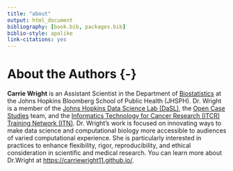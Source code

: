 ```yaml
---
title: "about"
output: html_document
bibliography: [book.bib, packages.bib]
biblio-style: apalike
link-citations: yes
---
```


# About the Authors {-}


**Carrie Wright** is an Assistant Scientist in the Department of [Biostatistics](https://www.jhsph.edu/departments/biostatistics/) at the Johns Hopkins Bloomberg School of Public Health (JHSPH). Dr. Wright is a member of the [Johns Hopkins Data Science Lab (DaSL)](https://jhudatascience.org/), the [Open Case Studies](https://www.opencasestudies.org/) team, and the [Informatics Technology for Cancer Research (ITCR) Training Network (ITN)](https://www.itcrtraining.org/). Dr. Wright’s work is focused on innovating ways to make data science and computational biology more accessible to audiences of varied computational experience. She is particularly interested in practices to enhance flexibility, rigor, reproducibility, and ethical consideration in scientific and medical research. You can learn more about Dr.Wright at https://carriewright11.github.io/.



